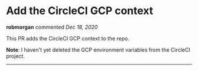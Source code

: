 # Add the CircleCI GCP context

**robmorgan** commented *Dec 18, 2020*

This PR adds the CircleCI GCP context to the repo.

**Note**: I haven't yet deleted the GCP environment variables from the CircleCI project.
<br />
***


